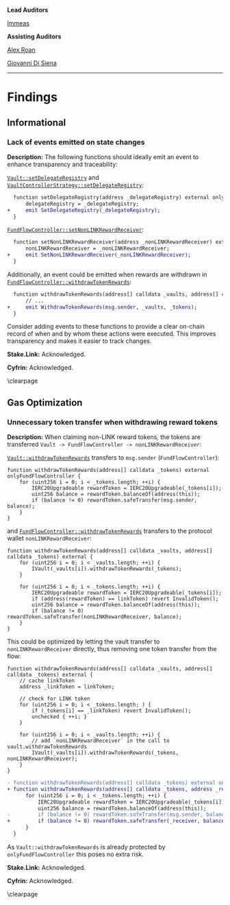 **Lead Auditors**

[Immeas](https://twitter.com/0ximmeas)


**Assisting Auditors**

[Alex Roan](https://twitter.com/alexroan)

[Giovanni Di Siena](https://twitter.com/giovannidisiena)

---

# Findings
## Informational


### Lack of events emitted on state changes

**Description:** The following functions should ideally emit an event to enhance transparency and traceability:


[`Vault::setDelegateRegistry`](https://github.com/stakedotlink/audit-2025-02-linkpool/blob/046c65a9c771315816bc59533183f52661af8e5e/contracts/linkStaking/base/Vault.sol#L180-L186) and [`VaultControllerStrategy::setDelegateRegistry`](https://github.com/stakedotlink/audit-2025-02-linkpool/blob/046c65a9c771315816bc59533183f52661af8e5e/contracts/linkStaking/base/VaultControllerStrategy.sol#L708-L714):

```diff
  function setDelegateRegistry(address _delegateRegistry) external onlyOwner {
      delegateRegistry = _delegateRegistry;
+     emit SetDelegateRegistry(_delegateRegistry);
  }
```

[`FundFlowController::setNonLINKRewardReceiver`](https://github.com/stakedotlink/audit-2025-02-linkpool/blob/046c65a9c771315816bc59533183f52661af8e5e/contracts/linkStaking/FundFlowController.sol#L325-L331):

```diff
  function setNonLINKRewardReceiver(address _nonLINKRewardReceiver) external onlyOwner {
      nonLINKRewardReceiver = _nonLINKRewardReceiver;
+     emit SetNonLINKRewardReceiver(_nonLINKRewardReceiver);
  }
```

Additionally, an event could be emitted when rewards are withdrawn in [`FundFlowController::withdrawTokenRewards`](https://github.com/stakedotlink/audit-2025-02-linkpool/blob/046c65a9c771315816bc59533183f52661af8e5e/contracts/linkStaking/FundFlowController.sol#L307-L323):
```diff
  function withdrawTokenRewards(address[] calldata _vaults, address[] calldata _tokens) external {
      // ...
+     emit WithdrawTokenRewards(msg.sender, _vaults, _tokens);
  }
```

Consider adding events to these functions to provide a clear on-chain record of when and by whom these actions were executed. This improves transparency and makes it easier to track changes.

**Stake.Link:** Acknowledged.

**Cyfrin:** Acknowledged.

\clearpage
## Gas Optimization


### Unnecessary token transfer when withdrawing reward tokens

**Description:** When claiming non-LINK reward tokens, the tokens are transferred `Vault -> FundFlowController -> nonLINKRewardReceiver`:

[`Vault::withdrawTokenRewards`](https://github.com/stakedotlink/audit-2025-02-linkpool/blob/046c65a9c771315816bc59533183f52661af8e5e/contracts/linkStaking/base/Vault.sol#L168-L178) transfers to `msg.sender` (`FundFlowController`):
```solidity
function withdrawTokenRewards(address[] calldata _tokens) external onlyFundFlowController {
    for (uint256 i = 0; i < _tokens.length; ++i) {
        IERC20Upgradeable rewardToken = IERC20Upgradeable(_tokens[i]);
        uint256 balance = rewardToken.balanceOf(address(this));
        if (balance != 0) rewardToken.safeTransfer(msg.sender, balance);
    }
}
```

and [`FundFlowController::withdrawTokenRewards`](https://github.com/stakedotlink/audit-2025-02-linkpool/blob/046c65a9c771315816bc59533183f52661af8e5e/contracts/linkStaking/FundFlowController.sol#L312-L323) transfers to the protocol wallet `nonLINKRewardReceiver`:
```solidity
function withdrawTokenRewards(address[] calldata _vaults, address[] calldata _tokens) external {
    for (uint256 i = 0; i < _vaults.length; ++i) {
        IVault(_vaults[i]).withdrawTokenRewards(_tokens);
    }

    for (uint256 i = 0; i < _tokens.length; ++i) {
        IERC20Upgradeable rewardToken = IERC20Upgradeable(_tokens[i]);
        if (address(rewardToken) == linkToken) revert InvalidToken();
        uint256 balance = rewardToken.balanceOf(address(this));
        if (balance != 0) rewardToken.safeTransfer(nonLINKRewardReceiver, balance);
    }
}
```

This could be optimized by letting the vault transfer to `nonLINKRewardReceiver` directly, thus removing one token transfer from the flow:

```solidity
function withdrawTokenRewards(address[] calldata _vaults, address[] calldata _tokens) external {
    // cache linkToken
    address _linkToken = linkToken;

    // check for LINK token
    for (uint256 i = 0; i < _tokens.length; ) {
        if (_tokens[i] == _linkToken) revert InvalidToken();
        unchecked { ++i; }
    }

    for (uint256 i = 0; i < _vaults.length; ++i) {
        // add `nonLINKRewardReceiver` in the call to vault.withdrawTokenRewards
        IVault(_vaults[i]).withdrawTokenRewards(_tokens, nonLINKRewardReceiver);
    }
}
```

```diff
- function withdrawTokenRewards(address[] calldata _tokens) external onlyFundFlowController {
+ function withdrawTokenRewards(address[] calldata _tokens, address _receiver) external onlyFundFlowController {
      for (uint256 i = 0; i < _tokens.length; ++i) {
          IERC20Upgradeable rewardToken = IERC20Upgradeable(_tokens[i]);
          uint256 balance = rewardToken.balanceOf(address(this));
-         if (balance != 0) rewardToken.safeTransfer(msg.sender, balance);
+         if (balance != 0) rewardToken.safeTransfer(_receiver, balance);
      }
  }
```

As `Vault::withdrawTokenRewards` is already protected by `onlyFundFlowController` this poses no extra risk.

**Stake.Link:** Acknowledged.

**Cyfrin:** Acknowledged.

\clearpage